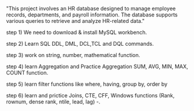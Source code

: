 "This project involves an HR database designed to manage employee records, departments, and payroll information. 
The database supports various queries to retrieve and analyze HR-related data."

step 1) We need to download & install MySQL workbench.

step 2) Learn SQL DDL, DML, DCL,TCL and DQL commands.

step 3) work on string, number, mathematical function.

step 4) learn Aggregation and Practice Aggregation SUM, AVG, MIN, MAX, COUNT function.

step 5) learn filter functions like where, having, group by, order by

step 6) learn and prictice Joins, CTE, CFF,  Windows functions (Rank, rownum, dense rank, ntile, lead, lag) -.

